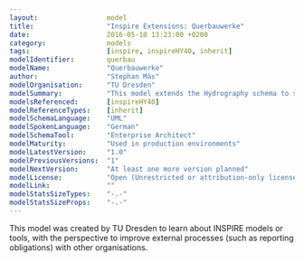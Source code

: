```yaml
---
layout:                 model
title:                  "Inspire Extensions: Querbauwerke"
date:                   2016-05-10 13:23:00 +0200
category:               models
tags:                   [inspire, inspireHY40, inherit]
modelIdentifier:        querbau
modelName:              "Querbauwerke"
author:                 "Stephan Mäs"
modelOrganisation:      "TU Dresden"
modelSummary:           "This model extends the Hydrography schema to support reporting use cases."
modelsReferenced:       [inspireHY40]
modelReferenceTypes:    [inherit]
modelSchemaLanguage:    "UML"
modelSpokenLanguage:    "German"
modelSchemaTool:        "Enterprise Architect"
modelMaturity:          "Used in production environments"
modelLatestVersion:     "1.0"
modelPreviousVersions:  "1"
modelNextVersion:       "At least one more version planned"
modelLicense:           "Open (Unrestricted or attribution-only licenses such as CC-BY, BSD or Apache)"
modelLink:              ""
modelStatsSizeTypes:    "-.-"
modelStatsSizeProps:    "-.-"
---
```


This model was created by TU Dresden to learn about INSPIRE models or tools, with the perspective to improve external processes (such as reporting obligations) with other organisations.
